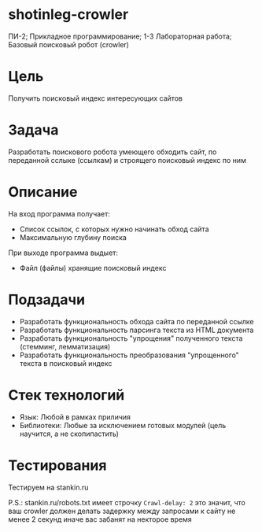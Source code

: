 # shotinleg-crowler
ПИ-2; Прикладное программирование; 1-3 Лабораторная работа; Базовый поисковый робот (crowler)

# Цель

Получить поисковый индекс интересующих сайтов

# Задача

Разработать поискового робота умеющего обходить сайт, по переданной сслыке (ссылкам) и строящего поисковый индекс по ним

# Описание

На вход программа получает:
* Список ссылок, с которых нужно начинать обход сайта
* Максимальную глубину поиска

При выходе программа выдыет:
* Файл (файлы) хранящие поисковый индекс

# Подзадачи

* Разработать функциональность обхода сайта по переданной ссылке
* Разработать функциональность парсинга текста из HTML документа
* Разработать функциональность "упрощения" полученного текста (стемминг, лемматизация)
* Разработать функциональность преобразования "упрощенного" текста в поисковый индекс

# Стек технологий

* Язык: Любой в рамках приличия
* Библиотеки: Любые за исключением готовых модулей (цель научится, а не скопипастить)

# Тестирования

Тестируем на stankin.ru

P.S.: stankin.ru/robots.txt имеет строчку `Crawl-delay: 2` это значит, что ваш crowler должен делать задержку между запросами к сайту не менее 2 секунд иначе вас забанят на некторое время
